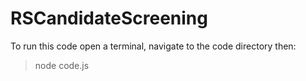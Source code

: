 # RSCandidateScreening

To run this code open a terminal, navigate to the code directory then:
>node code.js
